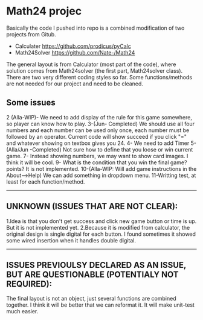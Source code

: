 # Math24 projec

Basically the code I pushed into repo is a combined modification of two projects from Gitub.
 - Calculater https://github.com/prodicus/pyCalc
 - Math24Solver https://github.com/Nate-/Math24

The general layout is from Calculator (most part of the code), where solution comes from Math24solver (the first part, Math24solver class). There are two very different coding styles so far. Some functions/methods are not needed for our project and need to be cleaned. 

## Some issues


 2 (Alla-WIP)- We need to add display of the rule for this game somewhere, so player can know how to play.
 3-(Jun- Completed) We should use all four numbers and each number can be used only once, each number must be followed by an operator. 
	Current code will show succeed if you click "=" and whatever showing on textbox gives you 24.
 4- We need to add Timer
 5- (Alla/Jun -Completed) Not sure how to define that you loose or win current game. 
 7- Instead showing numbers, we may want to show card images. I think it will be cool.
 9- What is the condition that you win the final game? points? It is not implemented.
 10-(Alla-WIP: Will add game instructions in the About-->Help) We can add something in dropdown menu.
 11-Writting test, at least for each function/method.

---------------------------------------------- 
 UNKNOWN (ISSUES THAT ARE NOT CLEAR):
----------------------------------------------
1.Idea is that you don't get success and click new game button or time is up. But it is not implemented yet.
2.Because it is modified from calculator, the original design is single digital for each button. 
	I found sometimes it showed some wired insertion when it handles double digital. 
	
------------------------------------------------------------------------------------
ISSUES PREVIOULSY DECLARED AS AN ISSUE, BUT ARE QUESTIONABLE (POTENTIALY NOT REQUIRED):
------------------------------------------------------------------------------------
The final layout is not an object, just several functions are combined together. 
	I think it will be better that we can reformat it. It will make unit-test much easier.
